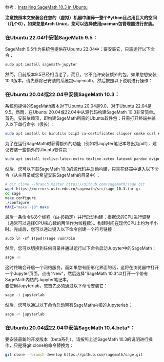 <script src="https://i5ting.github.io/i5ting_ztree_toc/build/js/jquery-1.10.2.min.js"></script>
<script src="https://i5ting.github.io/i5ting_ztree_toc/build/js/jquery.ztree.all-3.5.min.js"></script>
<script src="https://i5ting.github.io/i5ting_ztree_toc/build/js/jquery.ztree_toc.min.js"></script>

<script type="text/javascript">
<!--
	$(document).ready(function(){
		$('#tree').ztree_toc({
			is_auto_number:true,
			documment_selector:'.markdown-body'
		});
	});
//-->
</script>


参考：[Installing SageMath 10.3 in Ubuntu](https://sagemanifolds.obspm.fr/install_ubuntu.html)

**注意按照本文安装会在您的（虚拟）机器中编译一整个Python且占用巨大的空间（几个G），如果您是Arch Linux，您可以选择使用pacman包管理器进行安装。**

### 在Ubuntu 22.04中安装SageMath 9.5：
SageMath 9.5作为系统包提供在Ubuntu 22.04中；要安装它，只需运行以下命令：
```bash
sudo apt install sagemath-jupyter
```
然而，目前版本9.5已经相当老了。而且，它不允许安装额外的包。如果您想安装10.3版本，请先移除已安装的系统包sagemath，然后按照以下说明进行操作：
### 在Ubuntu 20.04或22.04中安装SageMath 10.3：
系统包提供的SageMath版本对于Ubuntu 20.04是9.0，对于Ubuntu 22.04是9.5。然而，在Ubuntu 20.04或22.04中从源代码构建SageMath 10.3非常简单。<br />首先，安装依赖项，即构建SageMath所需的Ubuntu软件包：只需打开终端并输入以下单行命令（很长）：
```bash
sudo apt install bc binutils bzip2 ca-certificates cliquer cmake curl ecl eclib-tools fflas-ffpack flintqs g++ gengetopt gfan gfortran git glpk-utils gmp-ecm lcalc libatomic-ops-dev libboost-dev libbraiding-dev libbrial-dev libbrial-groebner-dev libbz2-dev libcdd-dev libcdd-tools libcliquer-dev libcurl4-openssl-dev libec-dev libecm-dev libffi-dev libflint-arb-dev libflint-dev libfreetype6-dev libgc-dev libgd-dev libgf2x-dev libgiac-dev libgivaro-dev libglpk-dev libgmp-dev libgsl-dev libhomfly-dev libiml-dev liblfunction-dev liblrcalc-dev liblzma-dev libm4rie-dev libmpc-dev libmpfi-dev libmpfr-dev libncurses5-dev libntl-dev libopenblas-dev libpari-dev libpcre3-dev libplanarity-dev libppl-dev libprimesieve-dev libpython3-dev libqhull-dev libreadline-dev librw-dev libsingular4-dev libsqlite3-dev libssl-dev libsuitesparse-dev libsymmetrica2-dev libz-dev libzmq3-dev libzn-poly-dev m4 make nauty openssl palp pari-doc pari-elldata pari-galdata pari-galpol pari-gp2c pari-seadata patch perl pkg-config planarity ppl-dev python3-distutils python3-venv r-base-dev r-cran-lattice singular sqlite3 sympow tachyon tar tox xcas xz-utils
```
为了在运行SageMath时获得额外的功能（例如将Jupyter笔记本导出为pdf），建议安装一些额外的Ubuntu软件包：
```bash
sudo apt install texlive-latex-extra texlive-xetex latexmk pandoc dvipng
```
然后，您可以下载SageMath 10.3的源代码并启动构建，只需在终端中键入以下命令（从主目录或您希望安装SageMath的目录中）：
```bash
# git clone --branch master https://github.com/sagemath/sage.git
wget https://mirrors.ustc.edu.cn/sagemath/src/sage-10.3.tar.gz
cd sage
make configure
./configure
MAKE="make -j8" make
```
最后一条命令以8个线程（由-j8指定）并行启动构建；根据您的CPU进行调整（通常可以选择CPU核心数的两倍作为线程数）。构建时间在现代CPU上约为半小时。完成后，您可以通过键入以下命令创建一个符号链接：
```
sudo ln -sf $(pwd)/sage /usr/bin
```
然后，您可以切换到任何目录并通过运行以下命令启动Jupyter中的SageMath：
```bash
sage -n
```
这时终端会开启一个网络服务。而如果您有图形化界面的话，这将在浏览器中打开一个Jupyter页面。点击“New”，然后选择“SageMath 10.3”以打开一个带有SageMath内核的Jupyter笔记本。<br />要使用Jupyterlab，您首先必须通过以下命令安装它：
```bash
sage -i jupyterlab
```
然后，您可以通过以下命令启动带有SageMath内核的Jupyterlab：
```bash
sage -n jupyterlab
```
### 在Ubuntu 20.04或22.04中安装SageMath 10.4.beta*：
要安装最新的开发版本（beta系列），请按照上述SageMath 10.3的说明进行操作，只是将git clone的命令替换为：
```bash
git clone --branch develop https://github.com/sagemath/sage.git
```
